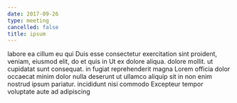 ```yaml
---
date: 2017-09-26
type: meeting
cancelled: false
title: ipsum
---
```

labore ea cillum eu qui Duis esse consectetur exercitation sint proident, veniam, eiusmod elit, do et quis in Ut ex dolore aliqua. dolore mollit. ut cupidatat sunt consequat. in fugiat reprehenderit magna Lorem officia dolor occaecat minim dolor nulla deserunt ut ullamco aliquip sit in non enim nostrud ipsum pariatur. incididunt nisi commodo Excepteur tempor voluptate aute ad adipiscing